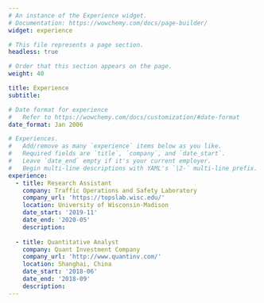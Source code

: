 ```yaml
---
# An instance of the Experience widget.
# Documentation: https://wowchemy.com/docs/page-builder/
widget: experience

# This file represents a page section.
headless: true

# Order that this section appears on the page.
weight: 40

title: Experience
subtitle:

# Date format for experience
#   Refer to https://wowchemy.com/docs/customization/#date-format
date_format: Jan 2006

# Experiences.
#   Add/remove as many `experience` items below as you like.
#   Required fields are `title`, `company`, and `date_start`.
#   Leave `date_end` empty if it's your current employer.
#   Begin multi-line descriptions with YAML's `|2-` multi-line prefix.
experience:
  - title: Research Assistant
    company: Traffic Operations and Safety Laboratory
    company_url: 'https://topslab.wisc.edu/'
    location: University of Wisconsin-Madison
    date_start: '2019-11'
    date_end: '2020-05'
    description: 
        
  - title: Quantitative Analyst
    company: Quant Investment Company
    company_url: 'http://www.quantinv.com/'
    location: Shanghai, China
    date_start: '2018-06'
    date_end: '2018-09'
    description: 
---
```

